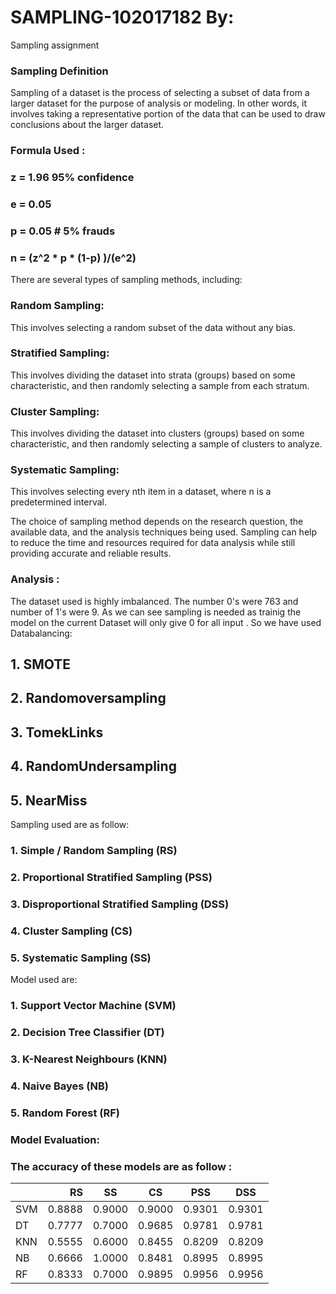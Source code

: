 # SAMPLING-102017182  By:
Sampling assignment 

### Sampling Definition
Sampling of a dataset is the process of selecting a subset of data from a larger dataset for the purpose of analysis or modeling. In other words, it involves taking a representative portion of the data that can be used to draw conclusions about the larger dataset.



### Formula Used :
###  z = 1.96   95% confidence
###  e = 0.05
### p = 0.05    # 5% frauds
### n = (z^2 * p * (1-p) )/(e^2)

There are several types of sampling methods, including:

###  Random Sampling:
This involves selecting a random subset of the data without any bias.

###  Stratified Sampling: 
This involves dividing the dataset into strata (groups) based on some characteristic, and then randomly selecting a sample from each stratum.

### Cluster Sampling:
This involves dividing the dataset into clusters (groups) based on some characteristic, and then randomly selecting a sample of clusters to analyze.

###  Systematic Sampling:
This involves selecting every nth item in a dataset, where n is a predetermined interval.

The choice of sampling method depends on the research question, the available data, and the analysis techniques being used. Sampling can help to reduce the time and resources required for data analysis while still providing accurate and reliable results.

### Analysis :
The dataset used is highly imbalanced. The number 0's were 763 and number of 1's were 9. As we can see sampling is needed as trainig the model on the current Dataset will only give 0 for all input .
So we have used Databalancing:
## 1. SMOTE 
## 2. Randomoversampling
## 3. TomekLinks
## 4. RandomUndersampling
## 5. NearMiss

Sampling used are as follow:

### 1. Simple / Random Sampling (RS)
### 2. Proportional Stratified Sampling (PSS)
### 3. Disproportional Stratified Sampling (DSS)
### 4. Cluster Sampling (CS)
### 5. Systematic Sampling (SS)


Model used are:

### 1. Support Vector Machine (SVM)
### 2. Decision Tree Classifier (DT)
### 3. K-Nearest Neighbours (KNN)
### 4. Naive Bayes (NB)
### 5. Random Forest (RF)

### Model Evaluation:

### The accuracy of these models are as follow :
|      |   RS    |     SS     |   CS     |     PSS    |     DSS    |
|------|-------: |------------|--------- |------------|----------- |
| SVM  |  0.8888 |    0.9000  |  0.9000  |    0.9301  |    0.9301  |
| DT   |  0.7777 |    0.7000  |  0.9685  |    0.9781  |    0.9781  |
| KNN  |  0.5555 |    0.6000  |  0.8455  |    0.8209  |    0.8209  |
| NB   |  0.6666 |    1.0000  |  0.8481  |    0.8995  |    0.8995  |
| RF   |  0.8333 |    0.7000  |  0.9895  |    0.9956  |    0.9956  |

